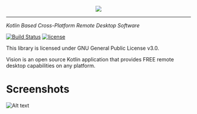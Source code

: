 <p align="center">
  <img src="https://dl.dropboxusercontent.com/u/91292881/ShareX/2016/10/U222ntitled-1.png"/>
</p>

* * *
_Kotlin Based Cross-Platform Remote Desktop Software_

[![Build Status](https://travis-ci.org/Jonatino/Vision.svg?branch=master)](https://travis-ci.org/Jonatino/Vision)
[![license](https://img.shields.io/github/license/Jonatino/Vision.svg)](GPL-3.0)

This library is licensed under GNU General Public License v3.0.

Vision is an open source Kotlin application that provides FREE remote desktop capabilities on any platform.

# Screenshots

![Alt text](https://dl.dropboxusercontent.com/u/91292881/ShareX/2016/10/java_2016-10-18_21-19-06.png "Gui Demo")
